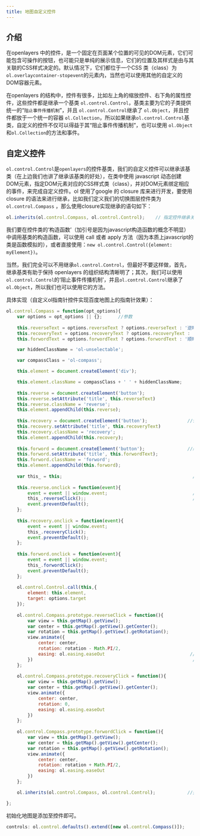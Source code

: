 ```yaml
---
title: 地图自定义控件
---
```


## 介绍

在openlayers 中的控件，是一个固定在页面某个位置的可见的DOM元素，它们可能包含可操作的按钮，也可能只是单纯的展示信息，它们的位置及其样式是由与其关联的CSS样式决定的。默认情况下，它们都位于一个CSS 类（class）为`ol.overlaycontainer-stopevent`的元素内，当然也可以使用其他的自定义的DOM容器元素。

在openlayers 的结构中，控件有很多，比如左上角的缩放控件、右下角的属性控件，这些控件都是继承一个基类 `ol.control.Control`，基类主要为它的子类提供统一的“`阻止事件传播机制`”，并且 `ol.control.Control`继承了 `ol.Object`，并且控件都放于一个统一的容器 `ol.Collection`，所以如果继承`ol.control.Control`基类，自定义的控件不仅可以得益于其“阻止事件传播机制”，也可以使用 `ol.Object`和`ol.Collection`的方法和事件。

## 自定义控件

`ol.control.Control`是`openlayers`的控件基类，我们的自定义控件可以继承该基类（在上边我们也讲了继承该基类的好处），在类中使用 javascript 动态创建DOM元素，指定DOM元素对应的CSS样式类（class），并对DOM元素绑定相应的事件，来完成自定义控件。ol 使用了google 的 closure 库来进行开发，要使用 closure 的语法来进行继承，比如我们定义我们的切换图层控件类为 `ol.control.Compass` ，那么使用closure实现继承的语句如下：

```js
ol.inherits(ol.control.Compass, ol.control.Control);    // 指定控件继承关系
```

我们要在控件类的‘构造函数’（加引号是因为javascript构造函数的概念不明显）中调用基类的构造函数，可以使用 call 或者 apply 方法（因为本质上javascript的类是函数模拟的），或者直接使用：`new ol.control.Control({element: myElement})`。

当然，我们完全可以不用继承`ol.control.Control`，但最好不要这样做，首先，继承基类有助于保持 openlayers 的组织结构清晰明了；其次，我们可以使用 `ol.control.Control`的‘阻止事件传播机制’，并且`ol.control.Control`继承了`ol.Object`，所以我们也可以使用它的方法。

具体实现（自定义ol指南针控件实现百度地图上的指南针效果）：

```js
ol.control.Compass = function(opt_options){
    var options = opt_options || {};      //参数
    
    this.reverseText = options.reverseText ? options.reverseText : '逆时针转动';    //title的提示信息
    this.recoveryText = options.recoveryText ? options.recoveryText : '恢复正北方向';
    this.forwordText = options.forwordText ? options.forwordText : '顺时针转动';

    var hiddenClassName = 'ol-unselectable';       　　　　　　　　　　　　　　//控件默认样式

    var compassClass = 'ol-compass';                                       //自定义控件样式

    this.element = document.createElement('div');                          //控件容器

    this.element.className = compassClass + ' ' + hiddenClassName;         //设置控件样式
    
    this.reverse = document.createElement('button');                　　　　//逆时针
    this.reverse.setAttribute('title', this.reverseText)            　　　　//设置提示逆时针的提示文字
    this.reverse.className = 'reverse';
    this.element.appendChild(this.reverse);
    
    this.recovery = document.createElement('button');               //恢复正北方向
    this.recovery.setAttribute('title', this.recoveryText)
    this.recovery.className = 'recovery';
    this.element.appendChild(this.recovery);
    
    this.forword = document.createElement('button');                //顺时针
    this.forword.setAttribute('title', this.forwordText);
    this.forword.className = 'forword';
    this.element.appendChild(this.forword);
    
    var this_ = this;                                                 // 存储当前指向的控件对象
    
    this.reverse.onclick = function(event){
        event = event || window.event;                                //获取event对象
        this_.reverseClick();;                                        //执行动作
        event.preventDefault();                                        //阻止事件冒泡
    };
    
    this.recovery.onclick = function(event){
        event = event || window.event;
        this_.recoveryClick();
        event.preventDefault();
    };
    
    this.forword.onclick = function(event){
        event = event || window.event;
        this_.forwordClick();
        event.preventDefault();
    };
    
    ol.control.Control.call(this,{
        element: this.element,
        target: options.target
    });
        
    ol.control.Compass.prototype.reverseClick = function(){
        var view = this.getMap().getView();
        var center = this.getMap().getView().getCenter();
        var rotation = this.getMap().getView().getRotation();
        view.animate({
            center: center,                                            //旋转中心点
            rotation: rotation - Math.PI/2,                        
            easing: ol.easing.easeOut                                //旋转速度
        })                                                            //逆时针旋转的角度为负 (-Math.PI/2 : -90°)
    };
    
    ol.control.Compass.prototype.recoveryClick = function(){
        var view = this.getMap().getView();
        var center = this.getMap().getView().getCenter();
        view.animate({
            center: center,
            rotation: 0,
            easing: ol.easing.easeOut
        })
    };
    
    ol.control.Compass.prototype.forwordClick = function(){
        var view = this.getMap().getView();
        var center = this.getMap().getView().getCenter();
        var rotation = this.getMap().getView().getRotation();
        view.animate({
            center: center,
            rotation: rotation + Math.PI/2,
            easing: ol.easing.easeOut
        })
    };

    ol.inherits(ol.control.Compass, ol.control.Control);            //指定控件继承关系

};  
```

初始化地图是添加至控件即可。

```js
controls: ol.control.defaults().extend([new ol.control.Compass()]);
```
